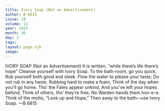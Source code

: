 ```yaml
---
title: Ivory Soap (Not an Advertisement)
author: B-6815
issue: 19
volume: 11
year: 1913
month: 36
day: 2
tags:
layout: page.njk
image:
---
```

IVORY SOAP   (Not an Advertisement)   It is written, “while there’s life there’s hope” Cleanse yourself with Ivory Soap.    To the bath-room, go you quick, Rub yourself both good and sleek. Flow the water to please your taste; Do not rub in any haste. Rubbing hard to make a foam, Think of the day when you'll go home. Tho’ the Fates appear unkind, And you've left your hopes behind, Think of others, tho’ they’re free, No Warden hands them Ivor-e-e. Think of the motto, “Look up and Hope,” Then away to the bath—use Ivory Soap. —B 6815 
